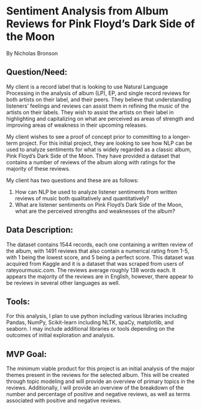 # Sentiment Analysis from Album Reviews for Pink Floyd’s Dark Side of the Moon

By Nicholas Bronson

## Question/Need:

My client is a record label that is looking to use Natural Language Processing in the analysis of album (LP), EP, and single record reviews for both artists on their label, and their peers. They believe that understanding listeners’ feelings and reviews can assist them in refining the music of the artists on their labels. They wish to assist the artists on their label in highlighting and capitalizing on what are perceived as areas of strength and improving areas of weakness in their upcoming releases. 

My client wishes to see a proof of concept prior to committing to a longer-term project. For this initial project, they are looking to see how NLP can be used to analyze sentiments for what is widely regarded as a classic album, Pink Floyd’s Dark Side of the Moon. They have provided a dataset that contains a number of reviews of the album along with ratings for the majority of these reviews. 

My client has two questions and these are as follows:

1) How can NLP be used to analyze listener sentiments from written reviews of music both qualitatively and quantitatively? 
2) What are listener sentiments on Pink Floyd’s Dark Side of the Moon, what are the perceived strengths and weaknesses of the album?  

## Data Description:

The dataset contains 1544 records, each one containing a written review of the album, with 1491 reviews that also contain a numerical rating from 1-5, with 1 being the lowest score, and 5 being a perfect score. This dataset was acquired from Kaggle and it is a dataset that was scraped from users of rateyourmusic.com. The reviews average roughly 138 words each. It appears the majority of the reviews are in English, however, there appear to be reviews in several other languages as well. 

## Tools: 

For this analysis, I plan to use python including various libraries including Pandas, NumPy, Scikit-learn including NLTK, spaCy, matplotlib, and seaborn. I may include additional libraries or tools depending on the outcomes of initial exploration and analysis.

## MVP Goal: 

The minimum viable product for this project is an initial analysis of the major themes present in the reviews for the selected album. This will be created through topic modeling and will provide an overview of primary topics in the reviews. Additionally, I will provide an overview of the breakdown of the number and percentage of positive and negative reviews, as well as terms associated with positive and negative reviews. 
